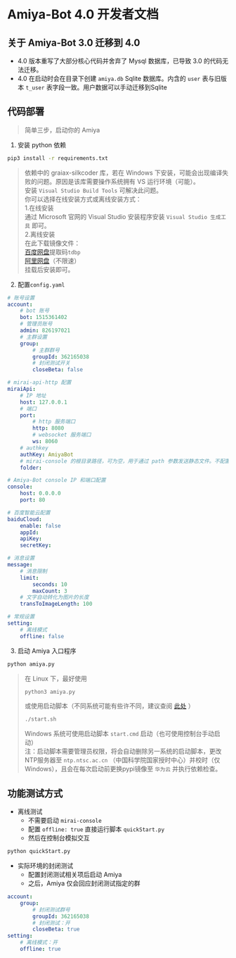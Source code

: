 # Amiya-Bot 4.0 开发者文档

## 关于 Amiya-Bot 3.0 迁移到 4.0

- 4.0 版本重写了大部分核心代码并舍弃了 Mysql 数据库，已导致 3.0 的代码无法迁移。
- 4.0 在启动时会在目录下创建 `amiya.db` Sqlite 数据库。内含的 `user` 表与旧版本 `t_user` 表字段一致。用户数据可以手动迁移到Sqlite

## 代码部署

> 简单三步，启动你的 Amiya

1. 安装 python 依赖
```bash
pip3 install -r requirements.txt
```
> 依赖中的 graiax-silkcoder 库，若在 Windows 下安装，可能会出现编译失败的问题。原因是该库需要操作系统拥有 VS 运行环境（可能）。<br>
> 安装 `Visual Studio Build Tools` 可解决此问题。<br>
> 你可以选择在线安装方式或离线安装方式：<br>
> 1.在线安装<br>
> 通过 Microsoft 官网的 Visual Studio 安装程序安装 `Visual Studio 生成工具` 即可。<br>
> 2.离线安装<br>
> 在此下载镜像文件：<br>
> [百度网盘](https://pan.baidu.com/s/1zf2Zl8NRTW22eKJYFIfyvA)提取码`tdbp` <br>
> [阿里网盘](https://www.aliyundrive.com/s/1S13Tcvf1bp)（不限速） <br>
> 挂载后安装即可。<br>

2. 配置`config.yaml`

```yaml
# 账号设置
account:
    # bot 账号
    bot: 1515361402
    # 管理员账号
    admin: 826197021
    # 主群设置
    group:
        # 主群群号
        groupId: 362165038
        # 封闭测试开关
        closeBeta: false

# mirai-api-http 配置
miraiApi:
    # IP 地址
    host: 127.0.0.1
    # 端口
    port:
        # http 服务端口
        http: 8080
        # websocket 服务端口
        ws: 8060
    # authkey
    authKey: AmiyaBot
    # mirai-console 的根目录路径，可为空，用于通过 path 参数发送静态文件。不配置的情况下，默认通过上传的方式发送
    folder:

# Amiya-Bot console IP 和端口配置
console:
    host: 0.0.0.0
    port: 80

# 百度智能云配置
baiduCloud:
    enable: false
    appId:
    apiKey:
    secretKey:

# 消息设置
message:
    # 消息限制
    limit:
        seconds: 10
        maxCount: 3
    # 文字自动转化为图片的长度
    transToImageLength: 100

# 常规设置
setting:
    # 离线模式
    offline: false
```

3. 启动 Amiya 入口程序

```bash
python amiya.py
```

> 在 Linux 下，最好使用<br>
> ```bash
> python3 amiya.py
> ```
> 或使用启动脚本（不同系统可能有些许不同，建议查阅 [此处](https://www.baidu.com/) ）<br>
> ```bash
> ./start.sh
> ```
> Windows 系统可使用启动脚本 `start.cmd` 启动（也可使用控制台手动启动）<br>
> 注：启动脚本需要管理员权限，将会自动删除另一系统的启动脚本，更改NTP服务器至 `ntp.ntsc.ac.cn` （中国科学院国家授时中心）并校时（仅 Windows），且会在每次启动前更换pypi镜像至 `华为云` 并执行依赖检查。
## 功能测试方式

- 离线测试
    - 不需要启动 `mirai-console`
    - 配置 `offline: true` 直接运行脚本 `quickStart.py`
    - 然后在控制台模拟交互

```bash
python quickStart.py
```

- 实际环境的封闭测试
    - 配置封闭测试相关项后启动 Amiya
    - 之后，Amiya 仅会回应封闭测试指定的群

```yaml
account:
    group:
        # 封闭测试群号
        groupId: 362165038
        # 封闭测试：开
        closeBeta: true
setting:
    # 离线模式：开
    offline: true
```
